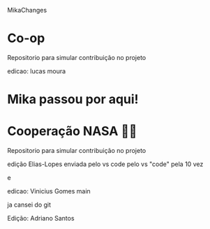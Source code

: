 MikaChanges

# Co-op

Repositorio para simular contribuição no projeto

edicao: lucas moura

# Mika passou por aqui!

# Cooperação NASA 🚀🚀

Repositorio para simular contribuição no projeto

edição Elias-Lopes enviada pelo vs code
pelo vs "code" pela 10 vez

e

edicao: Vinicius Gomes
main

ja cansei do git

Edição: Adriano Santos
